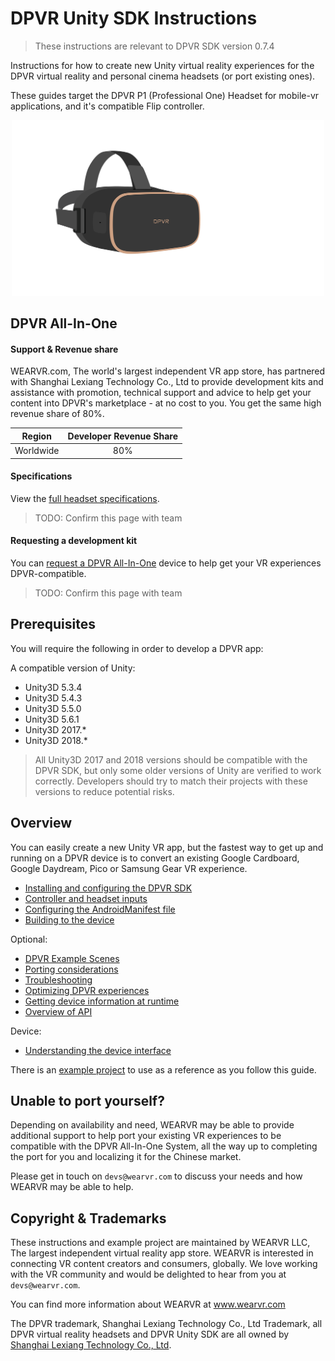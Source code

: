 # DPVR Unity SDK Instructions

> These instructions are relevant to DPVR SDK version 0.7.4

Instructions for how to create new Unity virtual reality experiences for the DPVR virtual reality and personal cinema headsets (or port existing ones).

These guides target the DPVR P1 (Professional One) Headset for mobile-vr applications, and it's compatible Flip controller.

<p align="center">
  <img alt="P1 Headset" width="500px" src="/docs/assets/DPVR P1.svg">
</p>

## DPVR All-In-One

#### Support & Revenue share

WEARVR.com, The world's largest independent VR app store, has partnered with Shanghai Lexiang Technology Co., Ltd to provide development kits and assistance with promotion, technical support and advice to help get your content into DPVR's marketplace - at no cost to you. You get the same high revenue share of 80%.

| Region | Developer Revenue Share |
| :---: | :----: |
| Worldwide | 80% |

#### Specifications

View the [full headset specifications](https://www.wearvr.com/developer-center/devices/dpvr).

> TODO: Confirm this page with team

#### Requesting a development kit

You can [request a DPVR All-In-One](/docs/dpvr-development-kit.md) device to help get your VR experiences DPVR-compatible.

> TODO: Confirm this page with team

## Prerequisites

You will require the following in order to develop a DPVR app:

A compatible version of Unity:

* Unity3D 5.3.4 
* Unity3D 5.4.3 
* Unity3D 5.5.0 
* Unity3D 5.6.1 
* Unity3D 2017.* 
* Unity3D 2018.* 

> All Unity3D 2017 and 2018 versions should be compatible with the DPVR SDK, but only some older versions of Unity are verified to work correctly. Developers should try to match their projects with these versions to reduce potential risks.

## Overview

You can easily create a new Unity VR app, but the fastest way to get up and running on a DPVR device is to convert an existing Google Cardboard, Google Daydream, Pico or Samsung Gear VR experience.

* [Installing and configuring the DPVR SDK](/docs/dpvr-vr-unity-sdk-installation.md)
* [Controller and headset inputs](/docs/dpvr-all-in-one-controllers.md)
* [Configuring the AndroidManifest file](/docs/android-manifest.md)
* [Building to the device](/docs/building-to-dpvr-all-in-one.md)

Optional:

* [DPVR Example Scenes](/docs/dpvr-example-scenes-overview.md)
* [Porting considerations](/docs/dpvr-porting-considerations.md)
* [Troubleshooting](/docs/troubleshooting.md)
* [Optimizing DPVR experiences](/docs/optimizing-dpvr-experiences.md)
* [Getting device information at runtime](/docs/getting-device-information-at-runtime.md)
* [Overview of API](/docs/api-overview.md)

Device:

* [Understanding the device interface](/docs/device-user-interface-guide.md)

There is an [example project](examples/Readme.md) to use as a reference as you follow this guide.

## Unable to port yourself?

Depending on availability and need, WEARVR may be able to provide additional support to help port your existing VR experiences to be compatible with the DPVR All-In-One System, all the way up to completing the port for you and localizing it for the Chinese market.

Please get in touch on `devs@wearvr.com` to discuss your needs and how WEARVR may be able to help.

## Copyright & Trademarks

These instructions and example project are maintained by WEARVR LLC, The largest independent virtual reality app store. WEARVR is interested in connecting VR content creators and consumers, globally. We love working with the VR community and would be delighted to hear from you at `devs@wearvr.com`.

You can find more information about WEARVR at www.wearvr.com

The DPVR trademark, Shanghai Lexiang Technology Co., Ltd Trademark, all DPVR virtual reality headsets and DPVR Unity SDK are all owned by [Shanghai Lexiang Technology Co., Ltd](http://dpvr.net/).

